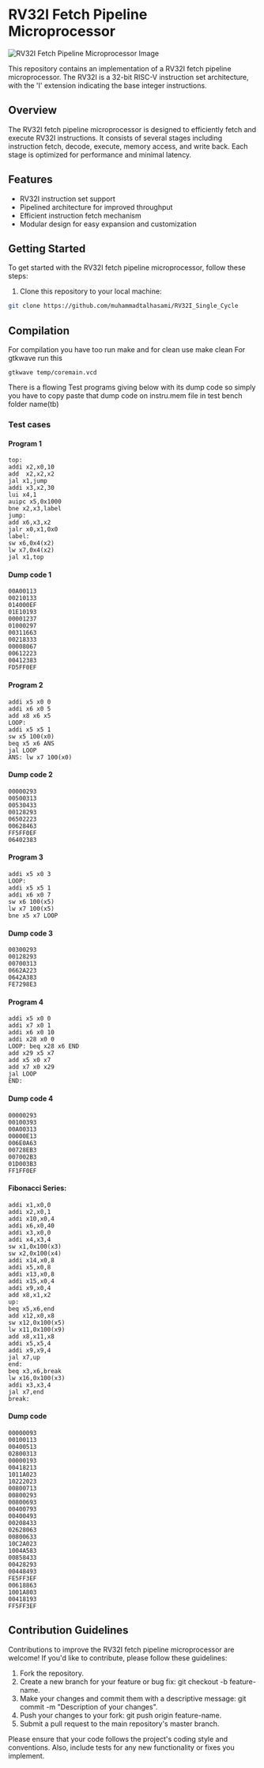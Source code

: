 # RV32I Fetch Pipeline Microprocessor
<img src="https://github.com/muhammadtalhasami/RV32I_Single_Cycle/assets/141629485/019febde-0848-4ea4-9289-8e0daf7f9e41" alt="RV32I Fetch Pipeline Microprocessor Image">

This repository contains an implementation of a RV32I fetch pipeline microprocessor. The RV32I is a 32-bit RISC-V instruction set architecture, with the 'I' extension indicating the base integer instructions.

## Overview

The RV32I fetch pipeline microprocessor is designed to efficiently fetch and execute RV32I instructions. It consists of several stages including instruction fetch, decode, execute, memory access, and write back. Each stage is optimized for performance and minimal latency.

## Features

- RV32I instruction set support
- Pipelined architecture for improved throughput
- Efficient instruction fetch mechanism
- Modular design for easy expansion and customization

## Getting Started

To get started with the RV32I fetch pipeline microprocessor, follow these steps:

1. Clone this repository to your local machine:

```bash
git clone https://github.com/muhammadtalhasami/RV32I_Single_Cycle
```

## Compilation

For compilation you have too run make and for clean use make clean 
For gtkwave run this 
```
gtkwave temp/coremain.vcd
```

There is a flowing Test programs giving below with its dump code 
so simply you have to copy paste that dump code on instru.mem file in test bench folder name(tb)

### Test cases

#### Program 1
```
top:
addi x2,x0,10
add  x2,x2,x2
jal x1,jump
addi x3,x2,30
lui x4,1
auipc x5,0x1000
bne x2,x3,label
jump:
add x6,x3,x2
jalr x0,x1,0x0
label:
sw x6,0x4(x2)
lw x7,0x4(x2)
jal x1,top
```
#### Dump code 1
```
00A00113
00210133
014000EF
01E10193
00001237
01000297
00311663
00218333
00008067
00612223
00412383
FD5FF0EF
```

#### Program 2
```
addi x5 x0 0
addi x6 x0 5
add x8 x6 x5
LOOP:
addi x5 x5 1
sw x5 100(x0)
beq x5 x6 ANS
jal LOOP
ANS: lw x7 100(x0)
```

#### Dump code 2
```
00000293
00500313
00530433
00128293
06502223
00628463
FF5FF0EF
06402383
```


#### Program 3
```
addi x5 x0 3
LOOP:
addi x5 x5 1
addi x6 x0 7
sw x6 100(x5)
lw x7 100(x5)
bne x5 x7 LOOP
```

#### Dump code 3
```
00300293
00128293
00700313
0662A223
0642A383
FE7298E3
```

#### Program 4
```
addi x5 x0 0
addi x7 x0 1
addi x6 x0 10
addi x28 x0 0
LOOP: beq x28 x6 END
add x29 x5 x7
add x5 x0 x7
add x7 x0 x29
jal LOOP
END:
```


#### Dump code 4
```
00000293
00100393
00A00313
00000E13
006E0A63
00728EB3
007002B3
01D003B3
FF1FF0EF
```

#### Fibonacci Series:
```
addi x1,x0,0
addi x2,x0,1
addi x10,x0,4
addi x6,x0,40
addi x3,x0,0
addi x4,x3,4
sw x1,0x100(x3)
sw x2,0x100(x4)
addi x14,x0,8
addi x5,x0,8
addi x13,x0,8
addi x15,x0,4
addi x9,x0,4
add x8,x1,x2
up:
beq x5,x6,end
add x12,x0,x8
sw x12,0x100(x5)
lw x11,0x100(x9)
add x8,x11,x8
addi x5,x5,4
addi x9,x9,4
jal x7,up
end:
beq x3,x6,break
lw x16,0x100(x3)
addi x3,x3,4
jal x7,end
break:
```

#### Dump code 
```
00000093
00100113
00400513
02800313
00000193
00418213
1011A023
10222023
00800713
00800293
00800693
00400793
00400493
00208433
02628063
00800633
10C2A023
1004A583
00858433
00428293
00448493
FE5FF3EF
00618863
1001A803
00418193
FF5FF3EF
```

## Contribution Guidelines

Contributions to improve the RV32I fetch pipeline microprocessor are welcome! If you'd like to contribute, please follow these guidelines:

1. Fork the repository.
2. Create a new branch for your feature or bug fix: git checkout -b feature-name.
3. Make your changes and commit them with a descriptive message: git commit -m "Description of your changes".
4. Push your changes to your fork: git push origin feature-name.
5. Submit a pull request to the main repository's master branch.

Please ensure that your code follows the project's coding style and conventions. Also, include tests for any new functionality or fixes you implement.
